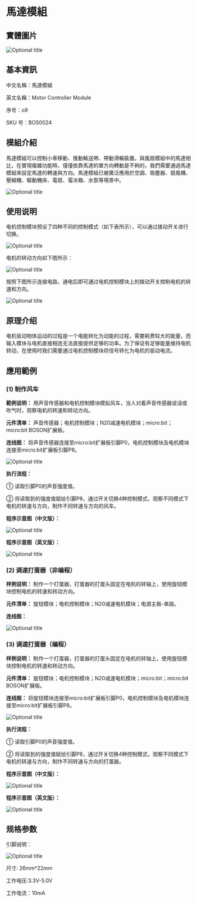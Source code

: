 # 馬達模組

## 實體圖片

![Optional title](.gitbook/assets/boson-dian-ji-kong-zhi-mo-kuai-shi-wu-tu.jpg)

## 基本資訊

中文名稱：馬達模組

英文名稱：Motor Controller Module

序号：o9

SKU 号：BOS0024

## 模組介紹

馬達模組可以控制小車移動、推動輸送帶、帶動滑輪裝置。與風扇模組中的馬達相比，在實現複雜功能時，僅僅依靠馬達的單方向轉動是不夠的，我們需要通過馬達模組來設定馬達的轉速與方向。馬達模組已被廣泛應用於空調、吸塵器、鼓風機、壓縮機、驅動機床、電扇、電冰箱、水泵等場景中。

![Optional title](.gitbook/assets/boson-dian-ji-kong-zhi-mo-kuai-shi-li.png)

## 使用说明

电机控制模块预设了四种不同的控制模式（如下表所示），可以通过拨动开关进行切换。

![Optional title](.gitbook/assets/boson-dian-ji-kong-zhi-mo-kuai-shi-yong-shuo-ming-1.png)

电机的转动方向如下图所示：

![Optional title](.gitbook/assets/boson-dian-ji-kong-zhi-mo-kuai-shi-yong-shuo-ming-2.png)

按照下图所示连接电路，通电后即可通过电机控制模块上的拨动开关控制电机的转速和方向。

![Optional title](.gitbook/assets/boson-dian-ji-kong-zhi-mo-kuai-shi-yong-shuo-ming-3.png)

## 原理介绍

电机驱动物体运动的过程是一个电能转化为动能的过程，需要耗费较大的能量，而输入模块与电机直接相连无法直接提供足够的功率。为了保证有足够能量维持电机转动，在使用时我们需要通过电机控制模块将信号转化为电机的驱动电流。

## 應用範例

### **\(1\) 制作风车**

**範例说明：** 用声音传感器和电机控制模块模拟风车，当人对着声音传感器说话或吹气时，观察电机的转速和转动方向。

**元件清单：** 声音传感器；电机控制模块；N20减速电机模块；micro:bit；micro:bit BOSON扩展板。

**连线图：** 将声音传感器连接至micro:bit扩展板引脚P0，电机控制模块及电机模块连接至micro:bit扩展板引脚P8。

![Optional title](.gitbook/assets/boson-dian-ji-kong-zhi-mo-kuai-zhi-zuo-feng-che-lian-xian-tu.png)

**执行流程：**

① 读取引脚P0的声音强度值。

② 将读取到的强度值赋给引脚P8，通过开关切换4种控制模式，观察不同模式下电机的转速与方向，制作不同转速与方向的风车。

**程序示意图（中文版）：**

![Optional title](.gitbook/assets/boson-dian-ji-kong-zhi-mo-kuai-zhi-zuo-feng-che-cheng-xu-shi-yi-tu-zhong-wen-ban.png)

**程序示意图（英文版）：**

![Optional title](.gitbook/assets/boson-dian-ji-kong-zhi-mo-kuai-zhi-zuo-feng-che-cheng-xu-shi-yi-tu-ying-wen-ban.png)

### **\(2\) 调速打蛋器（非编程）**

**样例说明：** 制作一个打蛋器，打蛋器的打蛋头固定在电机的转轴上，使用旋钮模块控制电机的转速和转动方向。

**元件清单：** 旋钮模块；电机控制模块；N20减速电机模块；电源主板-单路。

**连线图：**

![Optional title](.gitbook/assets/boson-dian-ji-kong-zhi-mo-kuai-tiao-su-da-dan-qi-1-lian-xian-tu.png)

### **\(3\) 调速打蛋器（编程）**

**样例说明：** 制作一个打蛋器，打蛋器的打蛋头固定在电机的转轴上，使用旋钮模块控制电机的转速和转动方向。

**元件清单：** 旋钮模块；电机控制模块；N20减速电机模块；micro:bit；micro:bit BOSON扩展板。

**连线图：** 将旋钮模块连接至micro:bit扩展板引脚P0，电机控制模块及电机模块连接至micro:bit扩展板引脚P8。

![Optional title](.gitbook/assets/boson-dian-ji-kong-zhi-mo-kuai-tiao-su-da-dan-qi-2-lian-xian-tu.png)

**执行流程：**

① 读取引脚P0的声音强度值。

② 将读取到的强度值赋给引脚P8，通过开关切换4种控制模式，观察不同模式下电机的转速与方向，制作不同转速与方向的打蛋器。

**程序示意图（中文版）：**

![Optional title](.gitbook/assets/boson-dian-ji-kong-zhi-mo-kuai-tiao-su-da-dan-qi-2-cheng-xu-shi-yi-tu-zhong-wen-ban.png)

**程序示意图（英文版）：**

![Optional title](.gitbook/assets/boson-dian-ji-kong-zhi-mo-kuai-tiao-su-da-dan-qi-2-cheng-xu-shi-yi-tu-ying-wen-ban.png)

## 规格参数

引脚说明：

![Optional title](.gitbook/assets/boson-dian-ji-kong-zhi-mo-kuai-yin-jiao-shuo-ming.png)

尺寸: 26mm\*22mm

工作电压:3.3V-5.0V

工作电流：10mA

